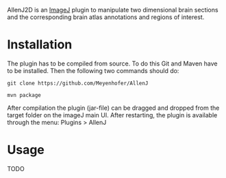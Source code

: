 AllenJ2D is an [ImageJ][ij] plugin to manipulate two dimensional brain sections and the corresponding brain atlas annotations and regions of interest.

# Installation
The plugin has to be compiled from source. To do this Git and Maven have to be installed. Then the following two commands should do:
```
git clone https://github.com/Meyenhofer/AllenJ

mvn package
```

After compilation the plugin (jar-file) can be dragged and dropped from the target folder on the imageJ main UI. 
After restarting, the plugin is available through the menu: Plugins > AllenJ

# Usage
TODO


[ij]: http://imagej.net